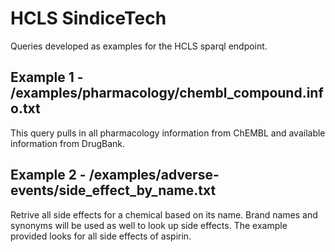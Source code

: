 HCLS SindiceTech
================

Queries developed as examples for the HCLS sparql endpoint.

Example 1 - /examples/pharmacology/chembl_compound.info.txt
-----------------------------------------------------------

This query pulls in all pharmacology information from ChEMBL and available
information from DrugBank.

Example 2 - /examples/adverse-events/side_effect_by_name.txt
------------------------------------------------------------

Retrive all side effects for a chemical based on its name. Brand names and
synonyms will be used as well to look up side effects. The example provided
looks for all side effects of aspirin.